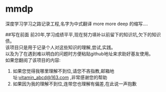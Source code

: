 # mmdp
深度学习学习之路记录工程,名字为中式翻译 more more deep 的缩写....

##写在前面
前20年,学习成绩平平,现在努力填补以前留下的知识坑,欠下的知识债。  
该项目只是用于记录个人对这些知识的理解,尝试,实践。  
以及为了在遇到难以明白的问题时方便粘贴github地址来求助好基友使用。  
如果您翻阅了该项目的内容:

1. 如果您觉得我哪里理解不到位,请您不吝指教,邮箱地址:vitamin_abcd@163.com ,非常感谢您的帮助
2. 如果因为我的理解不到位,连带您也理解有偏差,在此说一声抱歉